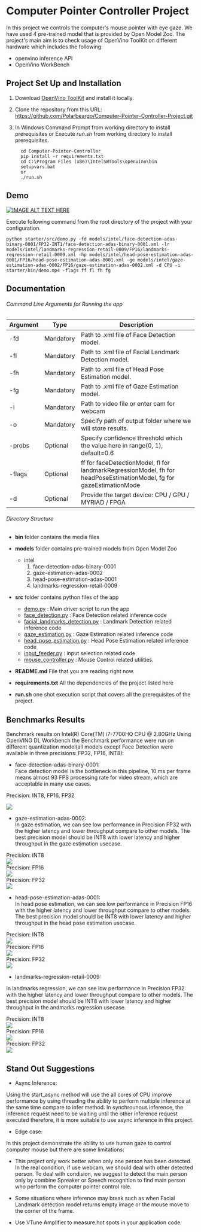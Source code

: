# Computer Pointer Controller Project  

[image1]: ./images/fdall.png    
[image2]: ./images/gei8.png
[image3]: ./images/gefp32.png 
[image4]: ./images/gefp16.png
[image5]: ./images/hpINT8.png
[image6]: ./images/hpFP16.png
[image7]: ./images/hpFP32.png
[image8]: ./images/landmarksINT8.png
[image9]: ./images/landmarksFP16.png
[image10]: ./images/landmarksFP32.png


In this project we controls the computer's mouse pointer with eye gaze.
We have used 4 pre-trained model that is provided by Open Model Zoo.
The project's main aim is to check usage of OpenVino ToolKit on different hardware
which includes the following:

- openvino inference API
- OpenVino WorkBench

## Project Set Up and Installation

1. Download [OpenVino ToolKit](https://software.intel.com/content/www/us/en/develop/tools/openvino-toolkit/choose-download.html) and install it locally.

2. Clone the repository from this URL: https://github.com/Polarbeargo/Computer-Pointer-Controller-Project.git
           
3. In Windows Command Prompt from working directory to install prerequisites or Execute <i>run.sh</i> from working directory to install prerequisites.

         cd Computer-Pointer-Controller
         pip install -r requirements.txt
         cd C:\Program Files (x86)\IntelSWTools\openvino\bin
         setupvars.bat
         or
         ./run.sh


## Demo  
[![IMAGE ALT TEXT HERE](https://img.youtube.com/vi/NkXa3oqZm2Y/0.jpg)](https://youtu.be/NkXa3oqZm2Y)

Execute following command from the root directory of the project with your configuration.
    
    python starter/src/demo.py -fd models/intel/face-detection-adas-binary-0001/FP32-INT1/face-detection-adas-binary-0001.xml -lr models/intel/landmarks-regression-retail-0009/FP16/landmarks-regression-retail-0009.xml -hp models/intel/head-pose-estimation-adas-0001/FP16/head-pose-estimation-adas-0001.xml -ge models/intel/gaze-estimation-adas-0002/FP16/gaze-estimation-adas-0002.xml -d CPU -i starter/bin/demo.mp4 -flags ff fl fh fg

## Documentation

###### Command Line Arguments for Running the app

Argument|Type|Description
| ------------- | ------------- | -------------
-fd | Mandatory | Path to .xml file of Face Detection model.
-fl | Mandatory | Path to .xml file of Facial Landmark Detection model.
-fh| Mandatory | Path to .xml file of Head Pose Estimation model.
-fg| Mandatory | Path to .xml file of Gaze Estimation model.
-i| Mandatory | Path to video file or enter cam for webcam
-o| Mandatory | Specify path of output folder where we will store results.
-probs  | Optional | Specify confidence threshold which the value here in range(0, 1), default=0.6
-flags | Optional | ff for faceDetectionModel, fl for landmarkRegressionModel, fh for headPoseEstimationModel, fg for gazeEstimationMode
-d | Optional | Provide the target device: CPU / GPU / MYRIAD / FPGA

###### Directory Structure

- <b>bin</b> folder contains the media files
- <b>models</b> folder contains pre-trained models from Open Model Zoo
    - intel
        1. face-detection-adas-binary-0001
        2. gaze-estimation-adas-0002
        3. head-pose-estimation-adas-0001
        4. landmarks-regression-retail-0009
- <b>src</b> folder contains python files of the app
    
    + [demo.py](./starter/src/demo.py) : Main driver script to run the app
    + [face_detection.py](./starter/src/face_detection.py) : Face Detection related inference code
    + [facial_landmarks_detection.py](./starter/src/facial_landmarks_detection.py) : Landmark Detection related inference code
    + [gaze_estimation.py](./starter/src/gaze_estimation.py) : Gaze Estimation related inference code
    + [head_pose_estimation.py](./starter/src/head_pose_estimation.py) : Head Pose Estimation related inference code
    + [input_feeder.py](./starter/src/input_feeder.py) : input selection related code
    + [mouse_controller.py](./starter/src/mouse_controller.py) : Mouse Control related utilities.
    
- <b>README.md</b> File that you are reading right now.
- <b>requirements.txt</b> All the dependencies of the project listed here
- <b>run.sh</b> one shot execution script that covers all the prerequisites of the project.

## Benchmarks Results

Benchmark results on Intel(R) Core(TM) i7-7700HQ CPU @ 2.80GHz Using OpenVINO DL Workbench the Benchmark performance were run on different quantization model(all models except Face Detection were available in three precisions: FP32, FP16, INT8):

* face-detection-adas-binary-0001:  
Face detection model is the bottleneck in this pipeline, 10 ms per frame means almost 93 FPS processing rate for video stream, which are acceptable in many use cases.
   
Precision: INT8, FP16, FP32  

![][image1]   

* gaze-estimation-adas-0002:  
In gaze estimation, we can see low performance in Precision FP32 with the higher latency and lower throughput compare to other models. The best precision model should be INT8 with lower latency and higher throughput in the gaze estimation usecase.    

Precision: INT8  
![][image2]  
Precision: FP16   
![][image4]  
Precision: FP32    
![][image3]  
* head-pose-estimation-adas-0001:  
In head pose estimation, we can see low performance in Precision FP16 with the higher latency and lower throughput compare to other models. The best precision model should be INT8 with lower latency and higher throughput in the head pose estimation usecase.  

Precision: INT8  
![][image5]  
Precision: FP16  
![][image6]  
Precision: FP32  
![][image7]  
* landmarks-regression-retail-0009:  

In landmarks regression, we can see low performance in Precision FP32 with the higher latency and lower throughput compare to other models. The best precision model should be INT8 with lower latency and higher throughput in the andmarks regression usecase.  

Precision: INT8  
![][image8]  
Precision: FP16  
![][image9]  
Precision: FP32  
![][image10]  
## Stand Out Suggestions  


* Async Inference:  

Using the start_async method will use the all cores of CPU improve performance by using threading the ability to perform multiple inference at the same time compare to infer method. In synchrounous inference, the inference request need to be waiting until the other inference request executed therefore, it is more suitable to use async inference in this project.  

* Edge case:  

In this project demonstrate the ability to use human gaze to control computer mouse but there are some limitations:

   * This project only work better when only one person has been detected. In the real condition, if use webcam, we should deal with other detected person. To deal with condision, we suggest to detect the main person only by combine Spreaker or Speech recognition to find main person who perform the computer pointer control role.
   * Some situations where inference may break such as when Facial Landmark detection model returns empty image or the mouse move to the corner of the frame.  
   

* Use VTune Amplifier to measure hot spots in your application code.
